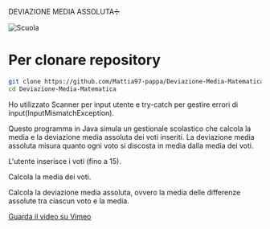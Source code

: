 DEVIAZIONE MEDIA ASSOLUTA➗

![Scuola](https://www.minimaetmoralia.it/wp/wp-content/uploads/2017/02/voti-richiesti-per-college-inglese-diploma-all-estero.jpg)

# Per clonare  repository



```bash
git clone https://github.com/Mattia97-pappa/Deviazione-Media-Matematica.git
cd Deviazione-Media-Matematica
```

Ho utilizzato Scanner per input utente
e try-catch per gestire errori di input(InputMismatchException).


Questo programma  in Java simula un gestionale scolastico che calcola la media e la deviazione media assoluta dei voti inseriti. La deviazione media assoluta misura quanto ogni voto si discosta in media dalla media dei voti.


L'utente inserisce i voti (fino a 15).

Calcola la media dei voti.

Calcola la deviazione media assoluta, ovvero la media delle differenze assolute tra ciascun voto e la media.

[Guarda il video su Vimeo](https://vimeo.com/1081337299)
